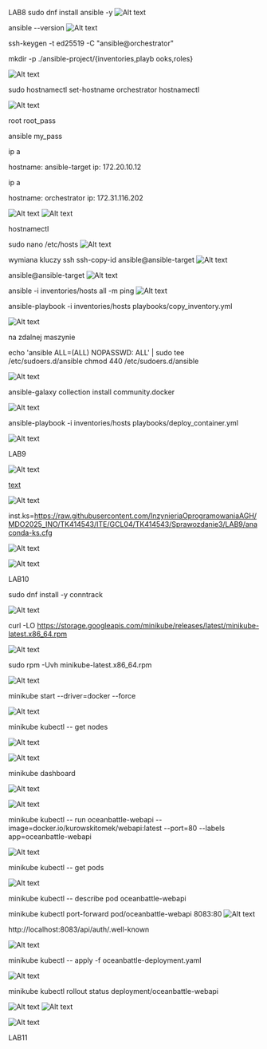 LAB8
sudo dnf install ansible -y
![Alt text](LAB8/screenshots/image1.png)

ansible --version
![Alt text](LAB8/screenshots/image2.png)

ssh-keygen -t ed25519 -C "ansible@orchestrator"


mkdir -p ./ansible-project/{inventories,playb
ooks,roles}

![Alt text](LAB8/screenshots/image3.png)

sudo hostnamectl set-hostname orchestrator
hostnamectl

![Alt text](LAB8/screenshots/image6.png)

root
root_pass

ansible
my_pass

ip a

hostname: ansible-target
ip: 172.20.10.12

ip a

hostname: orchestrator
ip: 172.31.116.202

![Alt text](LAB8/screenshots/image4.png)
![Alt text](LAB8/screenshots/image5.png)

hostnamectl

sudo nano /etc/hosts
![Alt text](LAB8/screenshots/image8.png)

wymiana kluczy ssh
ssh-copy-id ansible@ansible-target
![Alt text](LAB8/screenshots/image9.png)

ansible@ansible-target
![Alt text](LAB8/screenshots/image10.png)

ansible -i inventories/hosts all -m ping
![Alt text](LAB8/screenshots/image11.png)

ansible-playbook -i inventories/hosts playbooks/copy_inventory.yml

![Alt text](LAB8/screenshots/image12.png)

na zdalnej maszynie

echo 'ansible ALL=(ALL) NOPASSWD: ALL' | sudo tee /etc/sudoers.d/ansible
chmod 440 /etc/sudoers.d/ansible

![Alt text](LAB8/screenshots/image13.png)

ansible-galaxy collection install community.docker

![Alt text](LAB8/screenshots/image14.png)

ansible-playbook -i inventories/hosts playbooks/deploy_container.yml

![Alt text](LAB8/screenshots/image15.png)

LAB9

![Alt text](LAB9/screenshots/image1.png)

[text](https://raw.githubusercontent.com/InzynieriaOprogramowaniaAGH/MDO2025_INO/TK414543/ITE/GCL04/TK414543/Sprawozdanie3/LAB9/anaconda-ks.cfg
)

![Alt text](LAB9/screenshots/image2.png)


inst.ks=https://raw.githubusercontent.com/InzynieriaOprogramowaniaAGH/MDO2025_INO/TK414543/ITE/GCL04/TK414543/Sprawozdanie3/LAB9/anaconda-ks.cfg


![Alt text](LAB9/screenshots/image3.png)


![Alt text](LAB9/screenshots/image4.png)


LAB10

sudo dnf install -y conntrack

![Alt text](LAB10/screenshots/image1.png)

curl -LO https://storage.googleapis.com/minikube/releases/latest/minikube-latest.x86_64.rpm

![Alt text](LAB10/screenshots/image2.png)

sudo rpm -Uvh minikube-latest.x86_64.rpm

![Alt text](LAB10/screenshots/image3.png)

minikube start --driver=docker --force

![Alt text](LAB10/screenshots/image4.png)

minikube kubectl -- get nodes

![Alt text](LAB10/screenshots/image5.png)

![Alt text](LAB10/screenshots/image6.png)

minikube dashboard

![Alt text](LAB10/screenshots/image7.png)

![Alt text](LAB10/screenshots/image8.png)

minikube kubectl -- run oceanbattle-webapi --image=docker.io/kurowskitomek/webapi:latest --port=80 --labels app=oceanbattle-webapi

![Alt text](LAB10/screenshots/image9.png)

minikube kubectl -- get pods

![Alt text](LAB10/screenshots/image10.png)

minikube kubectl -- describe pod oceanbattle-webapi

minikube kubectl port-forward pod/oceanbattle-webapi 8083:80
![Alt text](LAB10/screenshots/image12.png)

http://localhost:8083/api/auth/.well-known

![Alt text](LAB10/screenshots/image11.png)

minikube kubectl -- apply -f oceanbattle-deployment.yaml

![Alt text](LAB10/screenshots/image13.png)

minikube kubectl rollout status deployment/oceanbattle-webapi

![Alt text](LAB10/screenshots/image14.png)
![Alt text](LAB10/screenshots/image15.png)

![Alt text](LAB10/screenshots/image16.png)


LAB11


